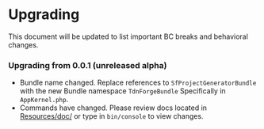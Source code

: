 Upgrading
=========

This document will be updated to list important BC breaks and behavioral changes.

### Upgrading from 0.0.1 (unreleased alpha)

 * Bundle name changed. Replace references to `SfProjectGeneratorBundle` with the new Bundle namespace `TdnForgeBundle`
 Specifically in `AppKernel.php`.
 * Commands have changed.
 Please review docs located in [Resources/doc/](/Resources/doc/) or type in `bin/console` to view changes.

